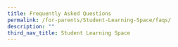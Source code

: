 ```yaml
---
title: Frequently Asked Questions
permalink: /for-parents/Student-Learning-Space/faqs/
description: ""
third_nav_title: Student Learning Space
---
```

